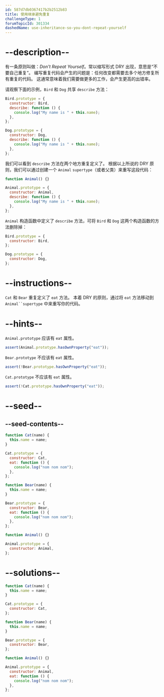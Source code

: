 ```yaml
---
id: 587d7db0367417b2b2512b83
title: 使用继承避免重复
challengeType: 1
forumTopicId: 301334
dashedName: use-inheritance-so-you-dont-repeat-yourself
---
```


# --description--

有一条原则叫做：<dfn>Don't Repeat Yourself</dfn>。常以缩写形式 DRY 出现，意思是“不要自己重复”。 编写重复代码会产生的问题是：任何改变都需要去多个地方修复所有重复的代码。 这通常意味着我们需要做更多的工作，会产生更高的出错率。

请观察下面的示例，`Bird` 和 `Dog` 共享 `describe` 方法：

```js
Bird.prototype = {
  constructor: Bird,
  describe: function () {
    console.log("My name is " + this.name);
  },
};

Dog.prototype = {
  constructor: Dog,
  describe: function () {
    console.log("My name is " + this.name);
  },
};
```

我们可以看到 `describe` 方法在两个地方重复定义了。 根据以上所说的 DRY 原则，我们可以通过创建一个 `Animal` `supertype`（或者父类）来重写这段代码：

```js
function Animal() {}

Animal.prototype = {
  constructor: Animal,
  describe: function () {
    console.log("My name is " + this.name);
  },
};
```

`Animal` 构造函数中定义了 `describe` 方法，可将 `Bird` 和 `Dog` 这两个构造函数的方法删除掉：

```js
Bird.prototype = {
  constructor: Bird,
};

Dog.prototype = {
  constructor: Dog,
};
```

# --instructions--

`Cat` 和 `Bear` 重复定义了 `eat` 方法。 本着 DRY 的原则，通过将 `eat` 方法移动到 ` Animal``supertype ` 中来重写你的代码。

# --hints--

`Animal.prototype` 应该有 `eat` 属性。

```js
assert(Animal.prototype.hasOwnProperty("eat"));
```

`Bear.prototype` 不应该有 `eat` 属性。

```js
assert(!Bear.prototype.hasOwnProperty("eat"));
```

`Cat.prototype` 不应该有 `eat` 属性。

```js
assert(!Cat.prototype.hasOwnProperty("eat"));
```

# --seed--

## --seed-contents--

```js
function Cat(name) {
  this.name = name;
}

Cat.prototype = {
  constructor: Cat,
  eat: function () {
    console.log("nom nom nom");
  },
};

function Bear(name) {
  this.name = name;
}

Bear.prototype = {
  constructor: Bear,
  eat: function () {
    console.log("nom nom nom");
  },
};

function Animal() {}

Animal.prototype = {
  constructor: Animal,
};
```

# --solutions--

```js
function Cat(name) {
  this.name = name;
}

Cat.prototype = {
  constructor: Cat,
};

function Bear(name) {
  this.name = name;
}

Bear.prototype = {
  constructor: Bear,
};

function Animal() {}

Animal.prototype = {
  constructor: Animal,
  eat: function () {
    console.log("nom nom nom");
  },
};
```

